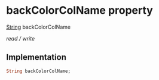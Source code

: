 


# backColorColName property






[String](https://api.flutter.dev/flutter/dart-core/String-class.html) backColorColName
  
_read / write_






## Implementation

```dart
String backColorColName;


```







